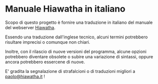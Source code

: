 # Manuale Hiawatha in italiano

Scopo di questo progetto è fornire una traduzione in
italiano del manuale del webserver [Hiawatha](https://www.hiawatha-webserver.org).

Essendo una traduzione dall'inglese tecnico, alcuni termini potrebbero risultare imprecisi o comunque non chiari.<br/>

Inoltre, con il rilascio di nuove versioni del programma, alcune opzioni potrebbero diventare obsolete o subire
una variazione di sintassi, oppure ancora potrebbero essercene di nuove.

E' gradita la segnalazione di strafalcioni o di traduzioni migliori a [paolo@hiawatha.it](mailto:paolo@hiawatha.it) !


